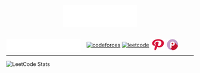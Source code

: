 <!-- ### Hi there 👋 -->
<!-- [test](https://gist.github.com/kiol1812/38d3d67dbd6c1cac4a156372c2072d49.js) -->

<!-- <img src="./files/lenia_rect.gif" /> -->

<!-- - 🔭 I’m currently working on ... -->
<!-- - 🌱 I’m currently learning `rust🦀` and `NLP` -->

<!--
**kiol1812/kiol1812** is a ✨ _special_ ✨ repository because its `README.md` (this file) appears on your GitHub profile.

Here are some ideas to get you started:

- 👯 I’m looking to collaborate on ...
- 🤔 I’m looking for help with ...
- 💬 Ask me about ...
- 📫 How to reach me: ...
- 😄 Pronouns: ...
- ⚡ Fun fact: ...
-->

<div align="center">
	<br>
	<img src="profile.svg" width="200" height="60" alt="Made with SVG">
	<br>
</div>
<br>
<!-- <a href="https://kiol1812.github.io/static_web_pages">
	<img src="Portfolio.svg" align="right"  width="130" height="100" alt="Made with SVG" />
</a>
<a href="https://github.com/orgs/kiol1812-s-Research/repositories">
	<img src="Research.svg" align="right"  width="130" height="100" alt="Made with SVG" />
</a> -->

<!-- ⚡ This is made with svg. -->
<!-- 🌱 I’m currently learning rust🦀 and NLP.   -->
<p align="left">
&nbsp;&nbsp;&nbsp;
<a href="https://codeforces.com/profile/kiol1812" target="blank"><img align="center" src="https://raw.githubusercontent.com/rahuldkjain/github-profile-readme-generator/master/src/images/icons/Social/codeforces.svg" alt="codeforces" height="30" width="40" /></a>
<a href="https://www.leetcode.com/kiol001" target="blank"><img align="center" src="https://raw.githubusercontent.com/rahuldkjain/github-profile-readme-generator/master/src/images/icons/Social/leet-code.svg" alt="leetcode" height="30" width="40" /></a>
<a href="https://www.pinterest.com/kiol1812/"><img align="center" src="icons/pinterest.svg" height="30" width="40" alt="pinterest" /></a>
<a href="https://play.picoctf.org/users/kiol"><img align="center" src="icons/picoCTF.png" height="30" width="30" alt="pinterest" /></a>
<img src="Marquee.svg" align="left" width="200" height="35" alt="Made with SVG">
</p>

--- 
![LeetCode Stats](https://leetcard.jacoblin.cool/kiol001?theme=nord&font=Noto%20Sans%20Mono&ext=heatmap)

<!-- <details >
	<summary><img src="icons/gmail.svg" width="22" /></summary>
	kioly.vikerg0412@gmail.com
</details> -->

<!-- [![Ashutosh's github activity graph](https://github-readme-activity-graph.vercel.app/graph?username=kiol1812&bg_color=0b244b&color=9294dd&line=a1b5e2&point=ffffff&area=true&hide_border=true)](https://github.com/ashutosh00710/github-readme-activity-graph) -->

<!-- <img align="right" src="https://github-readme-stats.vercel.app/api/top-langs?username=kiol1812&show_icons=true&locale=en&layout=compact" alt="kiol1812" /> -->
